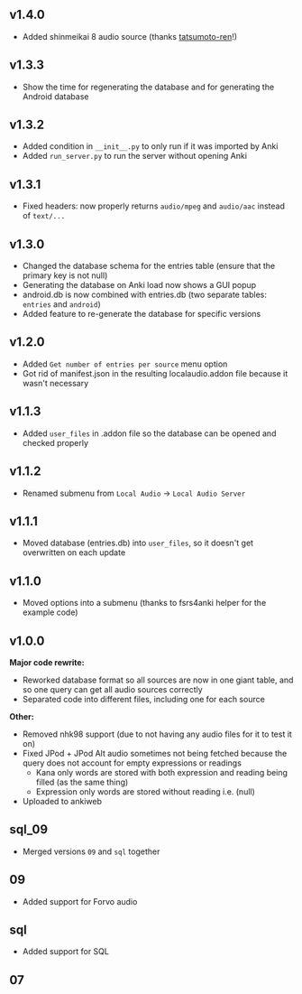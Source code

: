 ## v1.4.0
- Added shinmeikai 8 audio source (thanks [tatsumoto-ren](https://github.com/Ajatt-Tools/shinmeikai_8_pronunciations_index)!)

## v1.3.3
- Show the time for regenerating the database and for generating the Android database

## v1.3.2
- Added condition in `__init__.py` to only run if it was imported by Anki
- Added `run_server.py` to run the server without opening Anki

## v1.3.1
- Fixed headers: now properly returns `audio/mpeg` and `audio/aac` instead of `text/...`

## v1.3.0
- Changed the database schema for the entries table (ensure that the primary key is not null)
- Generating the database on Anki load now shows a GUI popup
- android.db is now combined with entries.db (two separate tables: `entries` and `android`)
- Added feature to re-generate the database for specific versions

## v1.2.0
- Added `Get number of entries per source` menu option
- Got rid of manifest.json in the resulting localaudio.addon file because it wasn't necessary

## v1.1.3
- Added `user_files` in .addon file so the database can be opened and checked properly

## v1.1.2
- Renamed submenu from `Local Audio` -> `Local Audio Server`

## v1.1.1
- Moved database (entries.db) into `user_files`, so it doesn't get overwritten on each update

## v1.1.0
- Moved options into a submenu (thanks to fsrs4anki helper for the example code)

## v1.0.0
**Major code rewrite:**
- Reworked database format so all sources are now in one giant table, and so one query can get all audio sources correctly
- Separated code into different files, including one for each source

**Other:**
- Removed nhk98 support (due to not having any audio files for it to test it on)
- Fixed JPod + JPod Alt audio sometimes not being fetched because the query does not account for empty expressions or readings
    - Kana only words are stored with both expression and reading being filled (as the same thing)
    - Expression only words are stored without reading i.e. (null)
- Uploaded to ankiweb


## sql_09
- Merged versions `09` and `sql` together

## 09
- Added support for Forvo audio

## sql
- Added support for SQL

## 07

